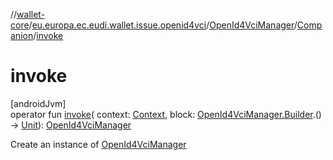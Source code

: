//[wallet-core](../../../../index.md)/[eu.europa.ec.eudi.wallet.issue.openid4vci](../../index.md)/[OpenId4VciManager](../index.md)/[Companion](index.md)/[invoke](invoke.md)

# invoke

[androidJvm]\
operator fun [invoke](invoke.md)(
context: [Context](https://developer.android.com/reference/kotlin/android/content/Context.html),
block: [OpenId4VciManager.Builder](../-builder/index.md).()
-&gt; [Unit](https://kotlinlang.org/api/latest/jvm/stdlib/kotlin/-unit/index.html)): [OpenId4VciManager](../index.md)

Create an instance of [OpenId4VciManager](../index.md)
